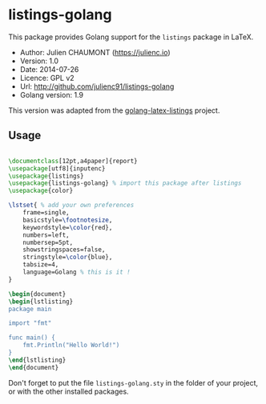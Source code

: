 listings-golang
===============

This package provides Golang support for the `listings` package in LaTeX.

* Author: Julien CHAUMONT (https://julienc.io)
* Version: 1.0
* Date: 2014-07-26
* Licence: GPL v2
* Url: http://github.com/julienc91/listings-golang
* Golang version: 1.9

This version was adapted from the [golang-latex-listings][1] project.

## Usage

```latex

\documentclass[12pt,a4paper]{report}
\usepackage[utf8]{inputenc}
\usepackage{listings}
\usepackage{listings-golang} % import this package after listings
\usepackage{color}

\lstset{ % add your own preferences
    frame=single,
    basicstyle=\footnotesize,
    keywordstyle=\color{red},
    numbers=left,
    numbersep=5pt,
    showstringspaces=false, 
    stringstyle=\color{blue},
    tabsize=4,
    language=Golang % this is it !
}

\begin{document}
\begin{lstlisting}
package main

import "fmt"

func main() {
    fmt.Println("Hello World!")
}
\end{lstlisting}
\end{document}
```

Don't forget to put the file `listings-golang.sty` in the folder of your project,
or with the other installed packages.


  [1]: https://bitbucket.org/korfuri/golang-latex-listings
